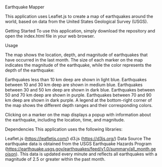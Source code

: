 Earthquake Mapper


This application uses Leaflet.js to create a map of earthquakes around the world, based on data from the United States Geological Survey (USGS).

Getting Started
To use this application, simply download the repository and open the index.html file in your web browser.

Usage

The map shows the location, depth, and magnitude of earthquakes that have occurred in the last month. The size of each marker on the map indicates the magnitude of the earthquake, while the color represents the depth of the earthquake:

Earthquakes less than 10 km deep are shown in light blue.
Earthquakes between 10 and 30 km deep are shown in medium blue.
Earthquakes between 30 and 50 km deep are shown in dark blue.
Earthquakes between 50 and 70 km deep are shown in purple.
Earthquakes between 70 and 90 km deep are shown in dark purple.
A legend at the bottom-right corner of the map shows the different depth ranges and their corresponding colors.

Clicking on a marker on the map displays a popup with information about the earthquake, including the location, time, and magnitude.

Dependencies
This application uses the following libraries:

Leaflet.js (https://leafletjs.com/)
d3.js (https://d3js.org/)
Data Source
The earthquake data is obtained from the USGS Earthquake Hazards Program (https://earthquake.usgs.gov/earthquakes/feed/v1.0/summary/all_month.geojson). This data is updated every minute and reflects all earthquakes with a magnitude of 2.5 or greater within the past month.
